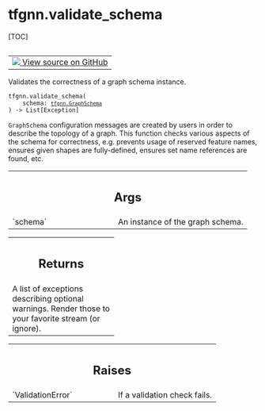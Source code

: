 # tfgnn.validate_schema

[TOC]

<!-- Insert buttons and diff -->

<table class="tfo-notebook-buttons tfo-api nocontent" align="left">
<td>
  <a target="_blank" href="https://github.com/tensorflow/gnn/tree/master/tensorflow_gnn/graph/schema_validation.py#L48-L70">
    <img src="https://www.tensorflow.org/images/GitHub-Mark-32px.png" />
    View source on GitHub
  </a>
</td>
</table>

Validates the correctness of a graph schema instance.

<pre class="devsite-click-to-copy prettyprint lang-py tfo-signature-link">
<code>tfgnn.validate_schema(
    schema: <a href="../tfgnn/GraphSchema.md"><code>tfgnn.GraphSchema</code></a>
) -> List[Exception]
</code></pre>



<!-- Placeholder for "Used in" -->

`GraphSchema` configuration messages are created by users in order to describe
the topology of a graph. This function checks various aspects of the schema
for correctness, e.g. prevents usage of reserved feature names, ensures given
shapes are fully-defined, ensures set name references are found, etc.

<!-- Tabular view -->
 <table class="responsive fixed orange">
<colgroup><col width="214px"><col></colgroup>
<tr><th colspan="2"><h2 class="add-link">Args</h2></th></tr>

<tr>
<td>
`schema`<a id="schema"></a>
</td>
<td>
An instance of the graph schema.
</td>
</tr>
</table>

<!-- Tabular view -->
 <table class="responsive fixed orange">
<colgroup><col width="214px"><col></colgroup>
<tr><th colspan="2"><h2 class="add-link">Returns</h2></th></tr>
<tr class="alt">
<td colspan="2">
A list of exceptions describing optional warnings.
Render those to your favorite stream (or ignore).
</td>
</tr>

</table>



<!-- Tabular view -->
 <table class="responsive fixed orange">
<colgroup><col width="214px"><col></colgroup>
<tr><th colspan="2"><h2 class="add-link">Raises</h2></th></tr>

<tr>
<td>
`ValidationError`<a id="ValidationError"></a>
</td>
<td>
If a validation check fails.
</td>
</tr>
</table>
